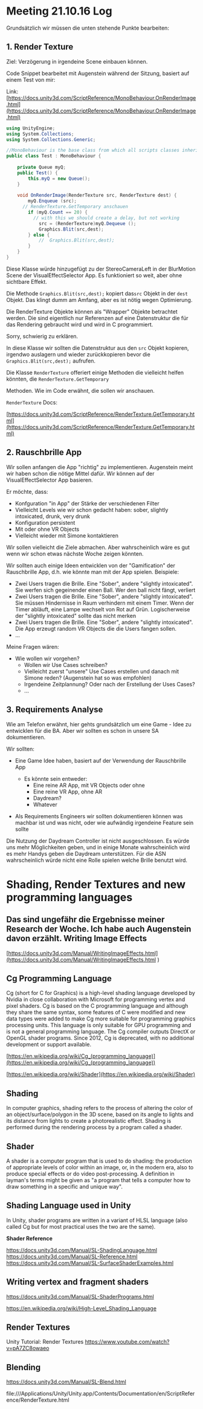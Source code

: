 # Meeting 21.10.16 Log

Grundsätzlich wir müssen die unten stehende Punkte bearbeiten:

## 1. Render Texture

Ziel: Verzögerung in irgendeine Scene einbauen können.

Code Snippet bearbeitet mit Augenstein während der Sitzung, basiert auf einem Test von mir:

Link: [https://docs.unity3d.com/ScriptReference/MonoBehaviour.OnRenderImage.html](https://docs.unity3d.com/ScriptReference/MonoBehaviour.OnRenderImage.html)

```c#
using UnityEngine;
using System.Collections;
using System.Collections.Generic;

//MonoBehaviour is the base class from which all scripts classes inherit
public class Test : MonoBehaviour {
	
	private Queue myQ;
	public Test() {
		this.myQ = new Queue();
	}
	
	void OnRenderImage(RenderTexture src, RenderTexture dest) {
		myQ.Enqueue (src);
      // RenderTexture.GetTemporary anschauen 
		if (myQ.Count == 20) {	
          // with this we should create a delay, but not working
			src = (RenderTexture)myQ.Dequeue ();
			Graphics.Blit(src,dest);
		} else {
			//	Graphics.Blit(src,dest);
		}
	}
}
```

Diese Klasse würde hinzugefügt zu der StereoCameraLeft in der BlurMotion Scene der VisualEffectSelector App. Es funktioniert so weit, aber ohne sichtbare Effekt. 

Die Methode ```Graphics.Blit(src,dest);``` kopiert das```src``` Objekt in der ```dest``` Objekt. Das klingt dumm am Amfang, aber es ist nötig wegen Optimierung.

Die RenderTexture Objekte können als "Wrapper" Objekte betrachtet werden. Die sind eigentlich nur Referenzen auf eine Datenstruktur die für das Rendering gebraucht wird und  wird in C programmiert.

Sorry, schwierig zu erklären.

In diese Klasse wir sollten die Datenstruktur aus den ```src``` Objekt kopieren, irgendwo auslagern und wieder zurückkopieren bevor die ``Graphics.Blit(src,dest);`` aufrufen.

Die Klasse ```RenderTexture``` offeriert einige Methoden die vielleicht helfen könnten, die ```RenderTexture.GetTemporary```

Methoden. Wie im Code erwähnt, die sollen wir anschauen.

``RenderTexture`` Docs:

[https://docs.unity3d.com/ScriptReference/RenderTexture.GetTemporary.html](https://docs.unity3d.com/ScriptReference/RenderTexture.GetTemporary.html)

## 2. Rauschbrille App

Wir sollen anfangen die App "richtig" zu implementieren. Augenstein meint wir haben schon die nötige Mittel dafür. Wir können auf der VisualEffectSelector App basieren.

Er möchte, dass:

- Konfguration "in App" der Stärke der verschiedenen Filter
- Vielleicht Levels wie wir schon gedacht haben: sober, slightly intoxicated, drunk, very drunk
- Konfiguration persistent 
- Mit oder ohne VR Objects
- Vielleicht wieder mit Simone kontaktieren

Wir sollen vielleicht die Ziele abmachen. Aber wahrscheinlich wäre es gut wenn wir schon etwas nächste Woche zeigen könnten.

Wir sollten auch einige Ideen entwicklen von der "Gamification" der Rauschbrille App, d.h. wie könnte man mit der App spielen. Beispiele:

- Zwei Users tragen die Brille. Eine "Sober", andere "slightly intoxicated". Sie werfen sich gegeinender einen Ball. Wer den ball nicht fängt, verliert
- Zwei Users tragen die Brille. Eine "Sober", andere "slightly intoxicated". Sie müssen Hindernisse in Raum verhindern mit einem Timer. Wenn der Timer abläuft, eine Lampe wechselt von Rot auf Grün. Logischerweise der "slightly intoxicated" sollte das nicht merken
- Zwei Users tragen die Brille. Eine "Sober", andere "slightly intoxicated". Die App erzeugt random VR Objects die die Users fangen sollen. 
- ... 

Meine Fragen wären:

- Wie wollen wir vorgehen?
  - Wollen wir Use Cases schreiben?
  - Vielleicht zuerst "unsere" Use Cases erstellen und danach mit Simone reden? (Augenstein hat so was empfohlen)
  - Irgendeine Zeitplannung? Oder nach der Erstellung der Uses Cases?
  - ...

## 3. Requirements Analyse

Wie am Telefon erwähnt, hier gehts grundsätzlich um eine Game - Idee zu entwicklen für die BA. Aber wir sollten es schon in unsere SA dokumentieren.

Wir sollten:

- Eine Game Idee haben, basiert auf der Verwendung der Rauschbrille App

  - Es könnte sein entweder:
    - Eine reine AR App, mit VR Objects oder ohne
    - Eine reine VR App, ohne AR
    - Daydream? 
    - Whatever
- Als Requirements Engineers wir sollten dokumentieren können was machbar ist und was nicht, oder wie aufwändig irgendeine Feature sein sollte

Die Nutzung der Daydream Controller ist nicht ausgeschlossen. Es würde uns mehr Möglichkeiten geben, und in einige Monate wahrscheinlich wird es mehr Handys geben die Daydream unterstützen. Für die ASN wahrscheinlich würde nicht eine Rolle spielen welche Brille benutzt wird.


Shading, Render Textures and new programming languages
===

Das sind ungefähr die Ergebnisse meiner Research der Woche. Ich habe auch Augenstein davon erzählt.
Writing Image Effects
---

[https://docs.unity3d.com/Manual/WritingImageEffects.html](https://docs.unity3d.com/Manual/WritingImageEffects.html ) 

Cg Programming Language
---

Cg (short for C for Graphics) is a high-level shading language developed by Nvidia in close collaboration with Microsoft for programming vertex and pixel shaders. Cg is based on the C programming language and although they share the same syntax, some features of C were modified and new data types were added to make Cg more suitable for programming graphics processing units. This language is only suitable for GPU programming and is not a general programming language. The Cg compiler outputs DirectX or OpenGL shader programs. Since 2012, Cg is deprecated, with no additional development or support available.

[https://en.wikipedia.org/wiki/Cg_(programming_language)](https://en.wikipedia.org/wiki/Cg_(programming_language))

[https://en.wikipedia.org/wiki/Shader](https://en.wikipedia.org/wiki/Shader)

Shading
---

In computer graphics, shading refers to the process of altering the color of an object/surface/polygon in the 3D scene, based on its angle to lights and its distance from lights to create a photorealistic effect. Shading is performed during the rendering process by a program called a shader.

Shader
---

A shader is a computer program that is used to do shading: the production of appropriate levels of color within an image, or, in the modern era, also to produce special effects or do video post-processing. A definition in layman's terms might be given as "a program that tells a computer how to draw something in a specific and unique way".

Shading Language used in Unity
---

In Unity, shader programs are written in a variant of HLSL language (also called Cg but for most practical uses the two are the same).

**Shader Reference**

https://docs.unity3d.com/Manual/SL-ShadingLanguage.html
https://docs.unity3d.com/Manual/SL-Reference.html
https://docs.unity3d.com/Manual/SL-SurfaceShaderExamples.html

Writing vertex and fragment shaders
---

https://docs.unity3d.com/Manual/SL-ShaderPrograms.html

https://en.wikipedia.org/wiki/High-Level_Shading_Language

Render Textures
---

Unity Tutorial: Render Textures 
https://www.youtube.com/watch?v=pA7ZC8owaeo

Blending
---

https://docs.unity3d.com/Manual/SL-Blend.html    

file:///Applications/Unity/Unity.app/Contents/Documentation/en/ScriptReference/RenderTexture.html





